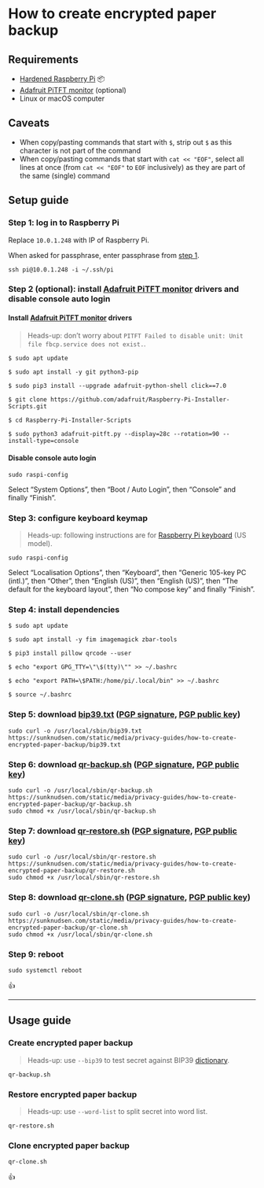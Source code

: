 <!--
Title: How to create encrypted paper backup
Description: Learn how to create encrypted paper backup.
Author: Sun Knudsen <https://github.com/sunknudsen>
Contributors: Sun Knudsen <https://github.com/sunknudsen>, Alex Anderson <https://github.com/Serpent27>
Reviewers:
Publication date: 2021-02-23T21:53:38.495Z
Listed: true
-->

# How to create encrypted paper backup

## Requirements

- [Hardened Raspberry Pi](../how-to-configure-hardened-raspberry-pi) 📦
- [Adafruit PiTFT monitor](https://www.adafruit.com/product/2423) (optional)
- Linux or macOS computer

## Caveats

- When copy/pasting commands that start with `$`, strip out `$` as this character is not part of the command
- When copy/pasting commands that start with `cat << "EOF"`, select all lines at once (from `cat << "EOF"` to `EOF` inclusively) as they are part of the same (single) command

## Setup guide

### Step 1: log in to Raspberry Pi

Replace `10.0.1.248` with IP of Raspberry Pi.

When asked for passphrase, enter passphrase from [step 1](#step-1-create-ssh-key-pair-on-computer).

```shell
ssh pi@10.0.1.248 -i ~/.ssh/pi
```

### Step 2 (optional): install [Adafruit PiTFT monitor](https://www.adafruit.com/product/2423) drivers and disable console auto login

#### Install [Adafruit PiTFT monitor](https://www.adafruit.com/product/2423) drivers

> Heads-up: don’t worry about `PITFT Failed to disable unit: Unit file fbcp.service does not exist.`.

```shell
$ sudo apt update

$ sudo apt install -y git python3-pip

$ sudo pip3 install --upgrade adafruit-python-shell click==7.0

$ git clone https://github.com/adafruit/Raspberry-Pi-Installer-Scripts.git

$ cd Raspberry-Pi-Installer-Scripts

$ sudo python3 adafruit-pitft.py --display=28c --rotation=90 --install-type=console
```

#### Disable console auto login

```shell
sudo raspi-config
```

Select “System Options”, then “Boot / Auto Login”, then “Console” and finally “Finish”.

### Step 3: configure keyboard keymap

> Heads-up: following instructions are for [Raspberry Pi keyboard](https://www.raspberrypi.org/products/raspberry-pi-keyboard-and-hub/) (US model).

```shell
sudo raspi-config
```

Select “Localisation Options”, then “Keyboard”, then “Generic 105-key PC (intl.)”, then “Other”, then “English (US)”, then “English (US)”, then “The default for the keyboard layout”, then “No compose key” and finally “Finish”.

### Step 4: install dependencies

```shell
$ sudo apt update

$ sudo apt install -y fim imagemagick zbar-tools

$ pip3 install pillow qrcode --user

$ echo "export GPG_TTY=\"\$(tty)\"" >> ~/.bashrc

$ echo "export PATH=\$PATH:/home/pi/.local/bin" >> ~/.bashrc

$ source ~/.bashrc
```

### Step 5: download [bip39.txt](./bip39.txt) ([PGP signature](./bip39.txt.sig), [PGP public key](https://sunknudsen.com/sunknudsen.asc))

```shell
sudo curl -o /usr/local/sbin/bip39.txt https://sunknudsen.com/static/media/privacy-guides/how-to-create-encrypted-paper-backup/bip39.txt
```

### Step 6: download [qr-backup.sh](./qr-backup.sh) ([PGP signature](./qr-backup.sh.sig), [PGP public key](https://sunknudsen.com/sunknudsen.asc))

```shell
sudo curl -o /usr/local/sbin/qr-backup.sh https://sunknudsen.com/static/media/privacy-guides/how-to-create-encrypted-paper-backup/qr-backup.sh
sudo chmod +x /usr/local/sbin/qr-backup.sh
```

### Step 7: download [qr-restore.sh](./qr-restore.sh) ([PGP signature](./qr-restore.sh.sig), [PGP public key](https://sunknudsen.com/sunknudsen.asc))

```shell
sudo curl -o /usr/local/sbin/qr-restore.sh https://sunknudsen.com/static/media/privacy-guides/how-to-create-encrypted-paper-backup/qr-restore.sh
sudo chmod +x /usr/local/sbin/qr-restore.sh
```

### Step 8: download [qr-clone.sh](./qr-clone.sh) ([PGP signature](./qr-clone.sh.sig), [PGP public key](https://sunknudsen.com/sunknudsen.asc))

```shell
sudo curl -o /usr/local/sbin/qr-clone.sh https://sunknudsen.com/static/media/privacy-guides/how-to-create-encrypted-paper-backup/qr-clone.sh
sudo chmod +x /usr/local/sbin/qr-clone.sh
```

### Step 9: reboot

```shell
sudo systemctl reboot
```

👍

---

## Usage guide

### Create encrypted paper backup

> Heads-up: use `--bip39` to test secret against BIP39 [dictionary](https://raw.githubusercontent.com/bitcoin/bips/master/bip-0039/english.txt).

```shell
qr-backup.sh
```

### Restore encrypted paper backup

> Heads-up: use `--word-list` to split secret into word list.

```shell
qr-restore.sh
```

### Clone encrypted paper backup

```shell
qr-clone.sh
```

👍
